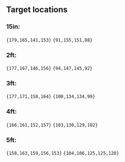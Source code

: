 ## Target locations
### 15in:
`{179,165,141,153}`
`{91,155,151,88}`

### 2ft:
`{177,167,146,156}`
`{94,147,145,92}`

### 3ft:
`{177,171,158,164}`
`{100,134,134,99}`

### 4ft:
`{166,161,152,157}`
`{103,130,129,102}`

### 5ft:
`{158,163,159,156,153}`
`{104,106,125,125,120}`